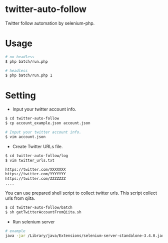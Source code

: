 # twitter-auto-follow

Twitter follow automation by selenium-php.

# Usage

```sh
# no headless
$ php batch/run.php

# headless
$ php batch/run.php 1
```

# Setting 

- Input your twitter account info.

```sh
$ cd twitter-auto-follow
$ cp account_example.json account.json

# Input your twitter account info.
$ vim account.json
```

- Create Twitter URLs file.

```sh
$ cd twitter-auto-follow/log
$ vim twitter_urls.txt

https://twitter.com/XXXXXXX
https://twitter.com/YYYYYYY
https://twitter.com/ZZZZZZZ
....
```

You can use prepared shell script to collect twitter urls.
This script collect urls from qiita.
```sh 
$ cd twitter-auto-follow/batch
$ sh getTwitterAccountFromQiita.sh
```

- Run selenium server

```sh 
# example
java -jar /Library/java/Extensions/selenium-server-standalone-3.4.0.jar 
```
